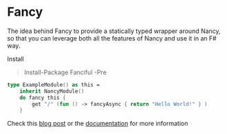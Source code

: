 # Fancy

The idea behind Fancy to provide a statically typed wrapper around Nancy, so that you can leverage both all the features of Nancy and use it in an F# way.

Install
>Install-Package Fanciful -Pre

```fsharp
type ExampleModule() as this = 
    inherit NancyModule()
    do fancy this {
        get "/" (fun () -> fancyAsync { return "Hello World!" } )
    }
```

Check this [blog post](http://simonhdickson.github.io/) or the [documentation](http://simonhdickson.github.io/Fancy/) for more information
